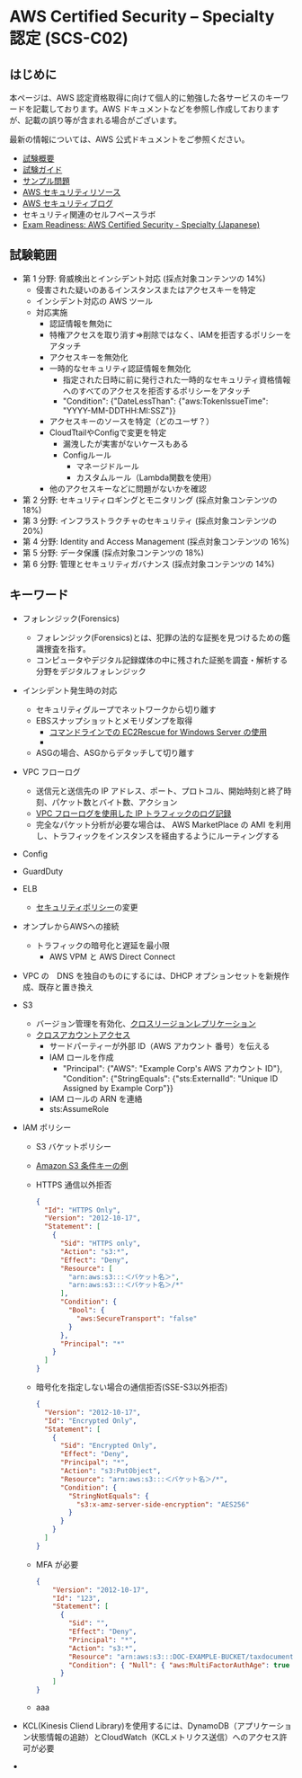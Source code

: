 # AWS Certified Security – Specialty 認定 (SCS-C02)

## はじめに

本ページは、AWS 認定資格取得に向けて個人的に勉強した各サービスのキーワードを記載しております。AWS ドキュメントなどを参照し作成しておりますが、記載の誤り等が含まれる場合がございます。

最新の情報については、AWS 公式ドキュメントをご参照ください。

- [試験概要](https://aws.amazon.com/jp/certification/certified-security-specialty/)
- [試験ガイド](https://d1.awsstatic.com/ja_JP/training-and-certification/docs-security-spec/AWS-Certified-Security-Specialty_Exam-Guide.pdf)
- [サンプル問題](https://d1.awsstatic.com/ja_JP/training-and-certification/docs-security-spec/AWS-Certified-Security-Speciality_Sample-Questions.pdf)
- [AWS セキュリティリソース](https://aws.amazon.com/jp/security/security-learning/?cards-top.sort-by=item.additionalFields.sortDate&cards-top.sort-order=desc&awsf.Types=*all)
- [AWS セキュリティブログ](https://aws.amazon.com/jp/blogs/news/tag/security-blog/)
- セキュリティ関連のセルフペースラボ
- [Exam Readiness: AWS Certified Security - Specialty (Japanese) ](https://explore.skillbuilder.aws/learn/course/external/view/elearning/762/exam-readiness-aws-certified-security-specialty-japanese)

## 試験範囲

- 第 1 分野: 脅威検出とインシデント対応 (採点対象コンテンツの 14%)
  - 侵害された疑いのあるインスタンスまたはアクセスキーを特定
  - インシデント対応の AWS ツール
  - 対応実施
    - 認証情報を無効に
    - 特権アクセスを取り消す⇒削除ではなく、IAMを拒否するポリシーをアタッチ
    - アクセスキーを無効化
    - 一時的なセキュリティ認証情報を無効化
      - 指定された日時に前に発行された一時的なセキュリティ資格情報へのすべてのアクセスを拒否するポリシーをアタッチ
      - "Condition": {"DateLessThan": {"aws:TokenIssueTime": "YYYY-MM-DDTHH:MI:SSZ"}}
    - アクセスキーのソースを特定（どのユーザ？）
    - CloudTtailやConfigで変更を特定
      - 漏洩したが実害がないケースもある
      - Configルール
        - マネージドルール
        - カスタムルール（Lambda関数を使用）
    - 他のアクセスキーなどに問題がないかを確認
- 第 2 分野: セキュリティロギングとモニタリング (採点対象コンテンツの 18%)
- 第 3 分野: インフラストラクチャのセキュリティ (採点対象コンテンツの 20%)
- 第 4 分野: Identity and Access Management (採点対象コンテンツの 16%)
- 第 5 分野: データ保護 (採点対象コンテンツの 18%)
- 第 6 分野: 管理とセキュリティガバナンス (採点対象コンテンツの 14%)

## キーワード

- フォレンジック(Forensics)
  - フォレンジック(Forensics)とは、犯罪の法的な証拠を見つけるための鑑識捜査を指す。
  - コンピュータやデジタル記録媒体の中に残された証拠を調査・解析する分野をデジタルフォレンジック

- インシデント発生時の対応
  - セキュリティグループでネットワークから切り離す
  - EBSスナップショットとメモリダンプを取得
    - [コマンドラインでの EC2Rescue for Windows Server の使用](https://docs.aws.amazon.com/ja_jp/AWSEC2/latest/WindowsGuide/ec2rw-cli.html)
    - 
  - ASGの場合、ASGからデタッチして切り離す

- VPC フローログ　
  - 送信元と送信先の IP アドレス、ポート、プロトコル、開始時刻と終了時刻、パケット数とバイト数、アクション
  - [VPC フローログを使用した IP トラフィックのログ記録](https://docs.aws.amazon.com/ja_jp/vpc/latest/userguide/flow-logs.html)
  - 完全なパケット分析が必要な場合は、 AWS MarketPlace の AMI を利用し、トラフィックをインスタンスを経由するようにルーティングする
- Config
- GuardDuty
- ELB
  - [セキュリティポリシー](https://docs.aws.amazon.com/ja_jp/elasticloadbalancing/latest/application/create-https-listener.html#describe-ssl-policies)の変更
- オンプレからAWSへの接続
  - トラフィックの暗号化と遅延を最小限
    - AWS VPM と AWS Direct Connect
- VPC の　DNS を独自のものにするには、DHCP オプションセットを新規作成、既存と置き換え
- S3
  - バージョン管理を有効化、[クロスリージョンレプリケーション](https://docs.aws.amazon.com/ja_jp/AmazonS3/latest/userguide/replication.html)
  - [クロスアカウントアクセス](https://docs.aws.amazon.com/ja_jp/IAM/latest/UserGuide/id_roles_create_for-user_externalid.html)
    - サードパーティーが外部 ID（AWS アカウント 番号）を伝える
    - IAM ロールを作成
      - "Principal": {"AWS": "Example Corp's AWS アカウント ID"},
    "Condition": {"StringEquals": {"sts:ExternalId": "Unique ID Assigned by Example Corp"}}
    - IAM ロールの ARN を連絡
    - sts:AssumeRole
- IAM ポリシー
  - S3 バケットポリシー
  - [Amazon S3 条件キーの例](https://docs.aws.amazon.com/ja_jp/AmazonS3/latest/userguide/amazon-s3-policy-keys.html)
  - HTTPS 通信以外拒否

      ```json
      {
        "Id": "HTTPS Only",
        "Version": "2012-10-17",
        "Statement": [
          {
            "Sid": "HTTPS only",
            "Action": "s3:*",
            "Effect": "Deny",
            "Resource": [
              "arn:aws:s3:::＜バケット名＞",
              "arn:aws:s3:::＜バケット名＞/*"
            ],
            "Condition": {
              "Bool": {
                "aws:SecureTransport": "false"
              }
            },
            "Principal": "*"
          }
        ]
      }
      ```

  - 暗号化を指定しない場合の通信拒否(SSE-S3以外拒否)

    ```json
    {
      "Version": "2012-10-17",
      "Id": "Encrypted Only",
      "Statement": [
        {
          "Sid": "Encrypted Only",
          "Effect": "Deny",
          "Principal": "*",
          "Action": "s3:PutObject",
          "Resource": "arn:aws:s3:::＜バケット名＞/*",
          "Condition": {
            "StringNotEquals": {
              "s3:x-amz-server-side-encryption": "AES256"
            }
          }
        }
      ]
    }
    ```

  - MFA が必要

    ```json
    {
        "Version": "2012-10-17",
        "Id": "123",
        "Statement": [
          {
            "Sid": "",
            "Effect": "Deny",
            "Principal": "*",
            "Action": "s3:*",
            "Resource": "arn:aws:s3:::DOC-EXAMPLE-BUCKET/taxdocuments/*",
            "Condition": { "Null": { "aws:MultiFactorAuthAge": true }}
          }
        ]
    }
    ```

  - aaa
- KCL(Kinesis Cliend Library)を使用するには、DynamoDB（アプリケーション状態情報の追跡）とCloudWatch（KCLメトリクス送信）へのアクセス許可が必要
- 